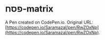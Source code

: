 # פסח-matrix

A Pen created on CodePen.io. Original URL: [https://codepen.io/Saramazal/pen/RwZOxNp](https://codepen.io/Saramazal/pen/RwZOxNp).

